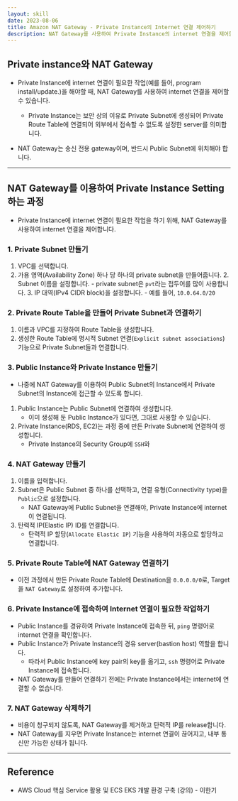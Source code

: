 ```yaml
---
layout: skill
date: 2023-08-06
title: Amazon NAT Gateway - Private Instance의 Internet 연결 제어하기
description: NAT Gateway를 사용하여 Private Instance의 internet 연결을 제어할 수 있습니다.
---
```



## Private instance와 NAT Gateway

- Private Instance에 internet 연결이 필요한 작업(예를 들어, program install/update.)을 해야할 때, NAT Gateway를 사용하여 internet 연결을 제어할 수 있습니다.
    - Private Instance는 보안 상의 이유로 Private Subnet에 생성되어 Private Route Table에 연결되어 외부에서 접속할 수 없도록 설정한 server를 의미합니다.

- NAT Gateway는 송신 전용 gateway이며, 반드시 Public Subnet에 위치해야 합니다.


---


## NAT Gateway를 이용하여 Private Instance Setting하는 과정

- Private Instance에 internet 연결이 필요한 작업을 하기 위해, NAT Gateway를 사용하여 internet 연결을 제어합니다.


### 1. Private Subnet 만들기

1. VPC를 선택합니다.
2. 가용 영역(Availability Zone) 하나 당 하나의 private subnet을 만들어줍니다.
    2. Subnet 이름을 설정합니다.
        - private subnet은 `pvt`라는 접두어를 많이 사용합니다.
    3. IP 대역(IPv4 CIDR block)을 설정합니다.
        - 예를 들어, `10.0.64.0/20`


### 2. Private Route Table을 만들어 Private Subnet과 연결하기

1. 이름과 VPC를 지정하여 Route Table을 생성합니다.
2. 생성한 Route Table에 명시적 Subnet 연결(`Explicit subnet associations`) 기능으로 Private Subnet들과 연결합니다.


### 3. Public Instance와 Private Instance 만들기

- 나중에 NAT Gateway를 이용하여 Public Subnet의 Instance에서 Private Subnet의 Instance에 접근할 수 있도록 합니다.

1.  Public Instance는 Public Subnet에 연결하여 생성합니다.
    - 이미 생성해 둔 Public Instance가 있다면, 그대로 사용할 수 있습니다.
2.  Private Instance(RDS, EC2)는 과정 중에 만든 Private Subnet에 연결하여 생성합니다.
    - Private Instance의 Security Group에 `SSH`와 


### 4. NAT Gateway 만들기

1. 이름을 입력합니다.
2. Subnet은 Public Subnet 중 하나를 선택하고, 연결 유형(Connectivity type)을 `Public`으로 설정합니다.
    - NAT Gateway에 Public Subnet을 연결해야, Private Instance에 internet이 연결됩니다.
3. 탄력적 IP(Elastic IP) ID를 연결합니다.
    - 탄력적 IP 할당(`Allocate Elastic IP`) 기능을 사용하여 자동으로 할당하고 연결합니다.


### 5. Private Route Table에 NAT Gateway 연결하기

- 이전 과정에서 만든 Private Route Table에 Destination을 `0.0.0.0/0`로, Target을 `NAT Gateway`로 설정하여 추가합니다.


### 6. Private Instance에 접속하여 Internet 연결이 필요한 작업하기

- Public Instance를 경유하여 Private Instance에 접속한 뒤, `ping` 명령어로 internet 연결을 확인합니다.
- Public Instance가 Private Instance의 경유 server(bastion host) 역할을 합니다.
    - 따라서 Public Instance에 key pair의 key를 옮기고, `ssh` 명령어로 Private Instance에 접속합니다.
- NAT Gateway를 만들어 연결하기 전에는 Private Instance에서는 internet에 연결할 수 없습니다.


### 7. NAT Gateway 삭제하기

- 비용이 청구되지 않도록, NAT Gateway를 제거하고 탄력적 IP를 release합니다.
- NAT Gateway를 지우면 Private Instance는 internet 연결이 끊어지고, 내부 통신만 가능한 상태가 됩니다.


---


## Reference

- AWS Cloud 핵심 Service 활용 및 ECS EKS 개발 환경 구축 (강의) - 이한기
